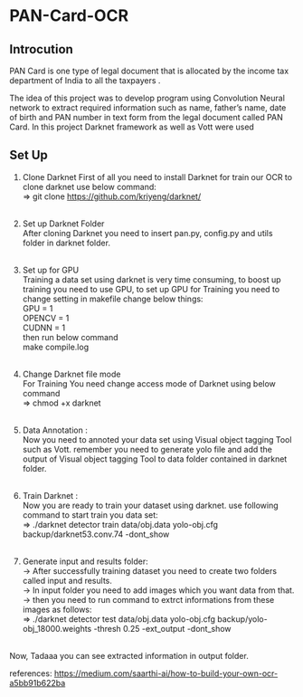 # PAN-Card-OCR
## Introcution
PAN Card is one type of legal document that is allocated by the income tax department of India to all the taxpayers .

The idea of this project was to develop program using Convolution Neural network to extract required information such as name, father’s name, date of birth and PAN number in text form from the legal document called PAN Card. In this project Darknet framework as well as Vott were used
 
 ## Set Up
 1) Clone Darknet
  First of all you need to install Darknet for train our OCR to clone darknet use below command:<br />
  => git clone https://github.com/kriyeng/darknet/<br /><br />
 
 2) Set up Darknet Folder<br />
  After cloning Darknet you need to insert pan.py, config.py and utils folder in darknet folder.<br /><br />
 
 3) Set up for GPU<br />
  Training a data set using darknet is very time consuming, to boost up training you need to use GPU, to set up GPU for Training you need to change setting in makefile
  change below things:<br />
   GPU = 1<br />
   OPENCV = 1<br />
   CUDNN = 1<br />
  then run below command<br />
  make compile.log<br /><br />
  
 
 4) Change Darknet file mode<br />
  For Training You need change access mode of Darknet using below command<br />
  => chmod +x darknet<br /><br />
 
 5) Data Annotation :<br />
  Now you need to annoted your data set using Visual object tagging Tool such as Vott. remember you need to generate yolo file and add the output of Visual object tagging Tool to data folder contained in darknet folder.<br /><br />
  
 5) Train Darknet :<br />
  Now you are ready to train your dataset using darknet. use following command to start train you data set:<br />
  => ./darknet detector train data/obj.data yolo-obj.cfg backup/darknet53.conv.74 -dont_show<br /><br />
  
 6) Generate input and results folder:<br />
  -> After successfully training dataset you need to create two folders called input and results.<br />
  -> In input folder you need to add images which you want data from that.<br />
  -> then you need to run command to extrct informations from these images as follows:<br />
  => ./darknet detector test data/obj.data yolo-obj.cfg backup/yolo-obj_18000.weights -thresh 0.25 -ext_output -dont_show<br /><br />
  
  Now, Tadaaa you can see extracted information in output folder.<br />
  
  references: https://medium.com/saarthi-ai/how-to-build-your-own-ocr-a5bb91b622ba
    
